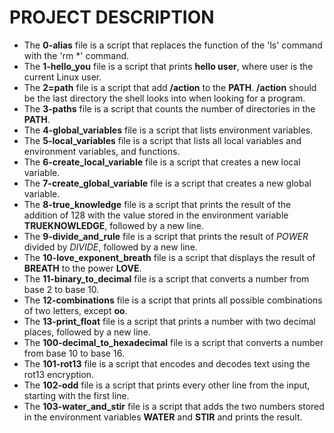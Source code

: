 # **PROJECT DESCRIPTION**

- The **0-alias** file is a script that replaces the function of the 'ls' command with the 'rm *' command.
- The **1-hello_you** file is a script that prints **hello user**, where user is the current Linux user.
- The **2=path** file is a script that add **/action** to the **PATH**. **/action** should be the last directory the shell looks into when looking for a program.
- The **3-paths** file is a script that counts the number of directories in the **PATH**.
- The **4-global_variables** file is a script that lists environment variables.
- The **5-local_variables** file is a script that lists all local variables and environment variables, and functions.
- The **6-create_local_variable** file is a script that creates a new local variable.
- The **7-create_global_variable** file is a script that creates a new global variable.
- The **8-true_knowledge** file is a script that prints the result of the addition of 128 with the value stored in the environment variable **TRUEKNOWLEDGE**, followed by a new line.
- The **9-divide_and_rule** file is a script that prints the result of *POWER* divided by *DIVIDE*, followed by a new line.
- The **10-love_exponent_breath** file is a script that displays the result of **BREATH** to the power **LOVE**.
- The **11-binary_to_decimal** file is a script that converts a number from base 2 to base 10.
- The **12-combinations** file is a script that prints all possible combinations of two letters, except **oo**.
- The **13-print_float** file is a script that prints a number with two decimal places, followed by a new line.
- The **100-decimal_to_hexadecimal** file is a script that converts a number from base 10 to base 16.
- The **101-rot13** file is a script that encodes and decodes text using the rot13 encryption.
- The **102-odd** file is a script that prints every other line from the input, starting with the first line.
- The **103-water_and_stir** file is a script that adds the two numbers stored in the environment variables **WATER** and **STIR** and prints the result.
